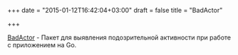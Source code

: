 +++
date = "2015-01-12T16:42:04+03:00"
draft = false
title = "BadActor"

+++

<p><a href="http://badactor.org/">BadActor</a> - Пакет для выявления подозрительной активности при работе с приложением на Go.</p>

